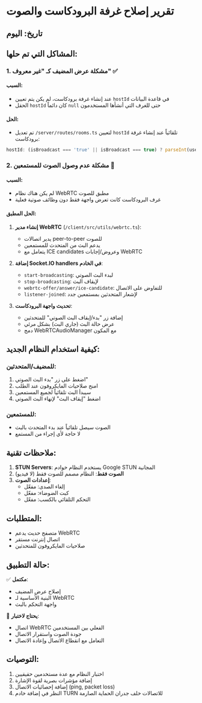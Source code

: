 # تقرير إصلاح غرفة البرودكاست والصوت

## تاريخ: اليوم

## المشاكل التي تم حلها:

### 1. مشكلة عرض المضيف كـ "غير معروف" ✅

#### السبب:
- عند إنشاء غرفة برودكاست، لم يكن يتم تعيين `hostId` في قاعدة البيانات
- الحقل `hostId` كان دائماً `null` حتى للغرف التي أنشأها المستخدمون

#### الحل:
- تم تعديل `/server/routes/rooms.ts` لتعيين `hostId` تلقائياً عند إنشاء غرفة برودكاست:
```javascript
hostId: (isBroadcast === 'true' || isBroadcast === true) ? parseInt(userId) : null
```

### 2. مشكلة عدم وصول الصوت للمستمعين 🔧

#### السبب:
- لم يكن هناك نظام WebRTC مطبق للصوت
- غرف البرودكاست كانت تعرض واجهة فقط دون وظائف صوتية فعلية

#### الحل المطبق:
1. **إنشاء مدير WebRTC** (`/client/src/utils/webrtc.ts`):
   - يدير اتصالات peer-to-peer للصوت
   - يدعم البث من المتحدث للمستمعين
   - يتعامل مع ICE candidates وعروض/إجابات WebRTC

2. **إضافة Socket.IO handlers في الخادم**:
   - `start-broadcasting`: لبدء البث الصوتي
   - `stop-broadcasting`: لإيقاف البث
   - `webrtc-offer/answer/ice-candidate`: للتفاوض على الاتصال
   - `listener-joined`: لإشعار المتحدثين بمستمعين جدد

3. **تحديث واجهة البرودكاست**:
   - إضافة زر "بدء/إيقاف البث الصوتي" للمتحدثين
   - عرض حالة البث (جاري البث) بشكل مرئي
   - دمج WebRTCAudioManager مع المكون

## كيفية استخدام النظام الجديد:

### للمضيف/المتحدثين:
1. اضغط على زر "بدء البث الصوتي" 
2. امنح صلاحيات المايكروفون عند الطلب
3. سيبدأ البث تلقائياً لجميع المستمعين
4. اضغط "إيقاف البث" لإنهاء البث الصوتي

### للمستمعين:
- الصوت سيصل تلقائياً عند بدء المتحدث بالبث
- لا حاجة لأي إجراء من المستمع

## ملاحظات تقنية:

1. **STUN Servers**: يستخدم النظام خوادم Google STUN المجانية
2. **الصوت فقط**: النظام مصمم للصوت فقط (لا فيديو)
3. **إعدادات الصوت**:
   - إلغاء الصدى: مفعّل
   - كبت الضوضاء: مفعّل
   - التحكم التلقائي بالكسب: مفعّل

## المتطلبات:

- متصفح حديث يدعم WebRTC
- اتصال إنترنت مستقر
- صلاحيات المايكروفون للمتحدثين

## حالة التطبيق:

✅ **مكتمل**:
- إصلاح عرض المضيف
- البنية الأساسية لـ WebRTC
- واجهة التحكم بالبث

🔧 **يحتاج لاختبار**:
- اتصال WebRTC الفعلي بين المستخدمين
- جودة الصوت واستقرار الاتصال
- التعامل مع انقطاع الاتصال وإعادة الاتصال

## التوصيات:

1. اختبار النظام مع عدة مستخدمين حقيقيين
2. إضافة مؤشرات بصرية لقوة الإشارة
3. إضافة إحصائيات الاتصال (ping, packet loss)
4. النظر في إضافة خادم TURN للاتصالات خلف جدران الحماية الصارمة